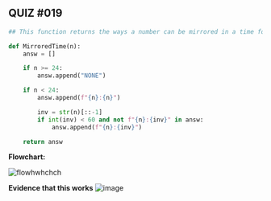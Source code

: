 ## QUIZ #019

```.py
## This function returns the ways a number can be mirrored in a time format

def MirroredTime(n):
    answ = []

    if n >= 24:
        answ.append("NONE")

    if n < 24:
        answ.append(f"{n}:{n}")

        inv = str(n)[::-1]
        if int(inv) < 60 and not f"{n}:{inv}" in answ:
            answ.append(f"{n}:{inv}")

    return answ
```

**Flowchart:**

![flowhwhchch](https://user-images.githubusercontent.com/88994602/145736725-46093608-0e22-40de-a8bb-0cc7ad3e305e.png)


**Evidence that this works**
![image](https://user-images.githubusercontent.com/88994602/144557217-66a6e623-f903-40e1-81fb-7109b7679b3b.png)

